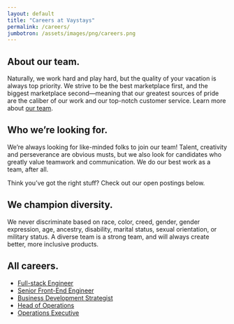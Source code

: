 ```yaml
---
layout: default
title: "Careers at Vaystays"
permalink: /careers/
jumbotron: /assets/images/png/careers.png
---
```


## About our team.

Naturally, we work hard and play hard, but the quality of your vacation is always top priority. We strive to be the best marketplace first, and the biggest marketplace second—meaning that our greatest sources of pride are the caliber of our work and our top-notch customer service. Learn more about [our team](https://about.vaystays.com/team).

## Who we’re looking for.

We’re always looking for like-minded folks to join our team! Talent, creativity and perseverance are obvious musts, but we also look for candidates who greatly value teamwork and communication. We do our best work as a team, after all.

Think you’ve got the right stuff? Check out our open postings below.

## We champion diversity.

We never discriminate based on race, color, creed, gender, gender expression, age, ancestry, disability, marital status, sexual orientation, or military status. A diverse team is a strong team, and will always create better, more inclusive products.

## All careers.

<ul>
  <li>
    <a href="/careers/full-stack-engineer">Full-stack Engineer</a>
  </li>
  <li>
    <a href="/careers/senior-front-end-engineer">Senior Front-End Engineer</a>
  </li>
  <li>
    <a href="/careers/business-development-specialist">Business Development Strategist</a>
  </li>
  <li>
    <a href="/careers/head-of-operations">Head of Operations</a>
  </li>
  <li>
    <a href="/careers/operations-executive">Operations Executive</a>
  </li>
</ul>
